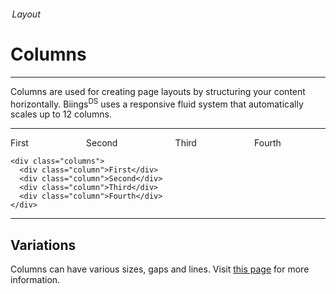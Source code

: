 <h6 class="subtitle is-5 has-text-grey has-text-weight-semibold"> Layout</h6><h1 class="title is-1">Columns</h1>
<hr class="is-small">
<p class="subtitle is-5 has-text-weight-semibold">
    <span class="has-text-primary has-text-weight-bold">Columns</span> are used for creating page layouts by structuring your content horizontally. Biings<sup>DS</sup> uses a responsive fluid system that automatically scales up to 12 columns.
</p>

<hr class="is-invisible is-large">

<div class="box is-well is-marginless is-relaxed">
<div class="columns has-text-centered">
    <div class="column">
      <article class="message is-primary"><div class="message-body">First</div></article>
    </div>
    <div class="column">
      <article class="message is-danger"><div class="message-body">Second</div></article>
    </div>
    <div class="column">
      <article class="message is-warning"><div class="message-body">Third</div></article>
    </div>
    <div class="column">
      <article class="message is-success"><div class="message-body">Fourth</div></article>
    </div>
  </div>
</div>

    <div class="columns">
      <div class="column">First</div>
      <div class="column">Second</div>
      <div class="column">Third</div>
      <div class="column">Fourth</div>
    </div>


<hr>

<h2 class="title is-4 has-text-weight-semibold">Variations</h2>

Columns can have various <span class="has-text-weight-semibold">sizes, gaps and lines</span>. Visit <a href="https://bulma.io/documentation/columns/sizes/">this page</a> for more information.